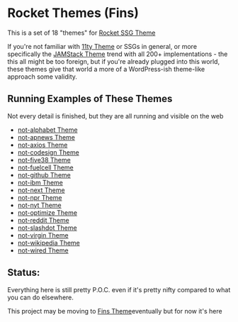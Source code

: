# Rocket Themes (Fins)

This is a set of 18 "themes" for [Rocket SSG Theme](https://rocket.modern-web.dev/)

If you're not familiar with [11ty Theme](https://www.11ty.dev/) or SSGs in general, or more specifically the [JAMStack Theme](https://jamstack.org/) trend with all 200+ implementations - the this all might be too foreign, but if you're already plugged into this world, these themes give that world a more of a WordPress-ish theme-like approach some validity.

## Running Examples of These Themes

Not every detail is finished, but they are all running and visible on the web

- [not-alphabet Theme](https://aspieautomator.com)
- [not-apnews Theme](https://esuyp-fb794.web.app/)
- [not-axios Theme](https://jeren-5de92.web.app/)
- [not-codesign Theme](https://wysinati.com/)
- [not-five38 Theme](https://webappwriter.com)
- [not-fuelcell Theme](https://betterologist.web.app)
- [not-github Theme](https://mtobwin.web.app)
- [not-ibm Theme](https://walktownnet.web.app/)
- [not-next Theme](https://mulerain.web.app/)
- [not-npr Theme](https://appwriter.com)
- [not-nyt Theme](https://jukelox-7ec89.web.app/)
- [not-optimize Theme](https://couldbe-net.web.app/)
- [not-reddit Theme](https://btrg.org/)
- [not-slashdot Theme](https://mymodelercom.web.app/)
- [not-virgin Theme](https://betterology-com.web.app/)
- [not-wikipedia Theme](https://datafundamentals-com.web.app/)
- [not-wired Theme](https://replitza.web.app/)

## Status:

Everything here is still pretty P.O.C. even if it's pretty nifty compared to what you can do elsewhere.

This project may be moving to [Fins Theme](https://github.com/petecarapetyan/fins)eventually but for now it's here
